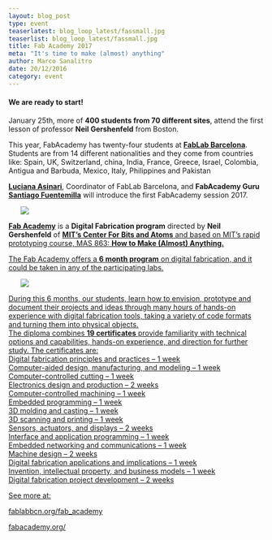 ```yaml
---
layout: blog_post
type: event
teaserlatest: blog_loop_latest/fassmall.jpg
teaserlist: blog_loop_latest/fassmall.jpg
title: Fab Academy 2017 
meta: "It's time to make (almost) anything"
author: Marco Sanalitro
date: 20/12/2016
category: event
---
```



<h4>We are ready to start!</h4> 

January 25th, more of <strong>400 students from 70 different sites</strong>, attend the first lesson of professor <strong>Neil Gershenfeld</strong> from Boston. 

This year, FabAcademy has twenty-four students at <strong><a href="http://fablabbcn.org">FabLab Barcelona</a></strong>. Students are from 14 different nationalities and they come from countries like: Spain, UK, Switzerland, china, India, France, Greece, Israel, Colombia, Antigua and Barbuda, Mexico, Italy, Philippines and Pakistan<br>

<strong><a href="https://iaac.net/iaac/people/luciana-asinari/">Luciana Asinari</a></strong>, Coordinator of FabLab Barcelona, and <strong>FabAcademy Guru <a href="https://iaac.net/iaac/people/santi-fuentemilla/">Santiago Fuentemilla</a></strong> will introduce the first FabAcademy session 2017. <br>

<ul><img src= "http://www.fablabbcn.org/img/blog/blog_loop_latest/opennight.jpeg" align="middle"> </ul>

<strong><a href="http://fabacademy.org/">Fab Academy</a></strong> is a <strong>Digital Fabrication program</strong> directed by <strong>Neil Gershenfeld</strong> of <strong><a href="http://cba.mit.edu/">MIT’s Center For Bits and Atoms</strong> and based on MIT’s rapid prototyping course, MAS 863: <strong>How to Make (Almost) Anything.</strong><br>

The Fab Academy offers a <strong>6 month program</strong> on digital fabrication, and it could be taken in any of the participating labs.<br>

<ul><img src= "http://www.fablabbcn.org/img/blog/blog_loop_latest/opennight.jpeg" align="middle"> </ul>

During this 6 months, our students, learn how to envision, prototype and document their projects and ideas through many hours of hands-on experience with digital fabrication tools, taking a variety of code formats and turning them into physical objects.<br>
The diploma combines <strong>19 certificates</strong> provide familiarity with technical options and capabilities, hands-on experience, and direction for further study. The certificates are:<br>
Digital fabrication principles and practices – 1 week<br>
Computer-aided design, manufacturing, and modeling – 1 week<br>
Computer-controlled cutting – 1 week<br>
Electronics design and production – 2 weeks<br>
Computer-controlled machining – 1 week<br>
Embedded programming – 1 week<br>
3D molding and casting – 1 week<br>
3D scanning and printing – 1 week<br>
Sensors, actuators, and displays – 2 weeks<br>
Interface and application programming – 1 week<br>
Embedded networking and communications – 1 week<br>
Machine design – 2 weeks<br>
Digital fabrication applications and implications – 1 week<br>
Invention, intellectual property, and business models – 1 week<br>
Digital fabrication project development – 2 weeks<br>

See more at:<br> 

<a href="http://fablabbcn.org/fab_academy">fablabbcn.org/fab_academy</a><br>

<a href="http://fabacademy.org/">fabacademy.org/</a><br>

